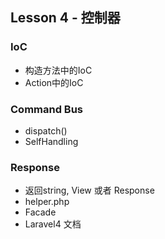 ## Lesson 4 - 控制器

### IoC
- 构造方法中的IoC
- Action中的IoC

### Command Bus
- dispatch()
- SelfHandling

### Response
- 返回string, View 或者 Response
- helper.php
- Facade
- Laravel4 文档
